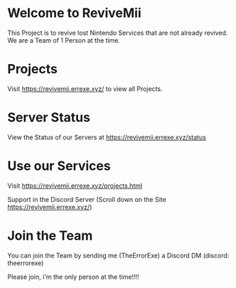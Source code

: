 # Welcome to ReviveMii
This Project is to revive lost Nintendo Services that are not already revived.
We are a Team of 1 Person at the time.
# Projects
Visit https://revivemii.errexe.xyz/ to view all Projects.
# Server Status
View the Status of our Servers at https://revivemii.errexe.xyz/status
# Use our Services
Visit https://revivemii.errexe.xyz/projects.html

Support in the Discord Server (Scroll down on the Site https://revivemii.errexe.xyz/)
# Join the Team
You can join the Team by sending me (TheErrorExe) a Discord DM (discord: theerrorexe)

Please join, i'm the only person at the time!!!! 
